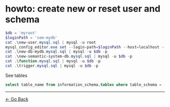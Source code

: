 # howto: create new or reset user and schema

```powershell
$db = 'myroot'
$loginPath = 'sem-mydb'
cat .\new-user.mysql.sql | mysql -u root
mysql_config_editor.exe set --login-path=$loginPath --host=localhost --user=$db --password
cat .\new-db-mydb.mysql.sql | mysql -u $db -p
cat .\new-semantic-system-db.mysql.sql | mysql -u $db -p
cat .\function.mysql.sql | mysql -u $db -p
cat .\trigger.mysql.sql | mysql -u $db -p
```

See tables

```sql
select table_name from information_schema.tables where table_schema = 'mydb';
```

---

[← Go Back](<../readme.md>)

